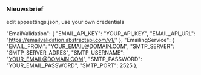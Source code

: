 ### Nieuwsbrief

edit appsettings.json, use your own credentials

  "EmailValidation": {
    "EMAIL_API_KEY": "YOUR_API_KEY",
    "EMAIL_API_URL": "https://emailvalidation.abstractapi.com/v1/"
  },
  "EmailingService": {
    "EMAIL_FROM": "YOUR_EMAIL@DOMAIN.COM",
    "SMTP_SERVER": "SMTP_SERVER_ADRES",
    "SMTP_USERNAME": "YOUR_EMAIL@DOMAIN.COM",
    "SMTP_PASSWORD": "YOUR_EMAIL_PASSWORD",
    "SMTP_PORT": 2525
  },
